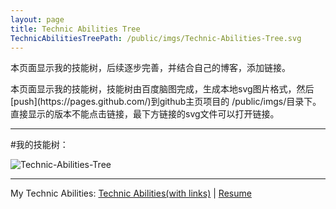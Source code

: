 ```yaml
---
layout: page
title: Technic Abilities Tree
TechnicAbilitiesTreePath: /public/imgs/Technic-Abilities-Tree.svg
---
```


<p class="message">
本页面显示我的技能树，后续逐步完善，并结合自己的博客，添加链接。
</p>
本页面显示我的技能树，技能树由百度脑图完成，生成本地svg图片格式，然后[push](https://pages.github.com/)到github主页项目的 /public/imgs/目录下。直接显示的版本不能点击链接，最下方链接的svg文件可以打开链接。

***
#我的技能树：


![Technic-Abilities-Tree]({{page.TechnicAbilitiesTreePath}})

<hr/>
<div id="cf-pdf-down">My Technic Abilities: <a href="{{ page.TechnicAbilitiesTreePath }}">Technic Abilities(with links)</a>&nbsp;|&nbsp;<a href="http://jaminjiang.github.io/resume/">Resume</a></div>

</div>

